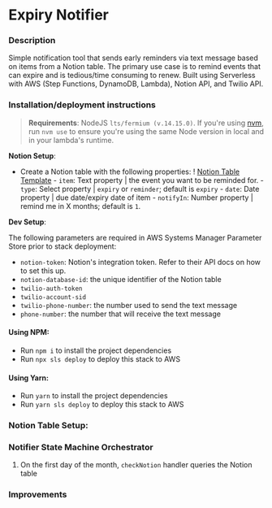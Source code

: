 # Expiry Notifier

### Description

Simple notification tool that sends early reminders via text message based on items from a Notion table. The primary use case is to remind events that can expire and is tedious/time consuming to renew. Built using Serverless with AWS (Step Functions, DynamoDB, Lambda), Notion API, and Twilio API.

### Installation/deployment instructions

> **Requirements**: NodeJS `lts/fermium (v.14.15.0)`. If you're using [nvm](https://github.com/nvm-sh/nvm), run `nvm use` to ensure you're using the same Node version in local and in your lambda's runtime.

**Notion Setup**:

- Create a Notion table with the following properties:
  ! [Notion Table Template](assets/notion-table-sample.png) - `item`: Text property | the event you want to be reminded for. - `type`: Select property | `expiry` or `reminder`; default is `expiry` - `date`: Date property | due date/expiry date of item - `notifyIn`: Number property | remind me in X months; default is `1`.

**Dev Setup**:

The following parameters are required in AWS Systems Manager Parameter Store prior to stack deployment:

- `notion-token`: Notion's integration token. Refer to their API docs on how to set this up.
- `notion-database-id`: the unique identifier of the Notion table
- `twilio-auth-token`
- `twilio-account-sid`
- `twilio-phone-number`: the number used to send the text message
- `phone-number`: the number that will receive the text message

#### Using NPM:

- Run `npm i` to install the project dependencies
- Run `npx sls deploy` to deploy this stack to AWS

#### Using Yarn:

- Run `yarn` to install the project dependencies
- Run `yarn sls deploy` to deploy this stack to AWS

### Notion Table Setup:

### Notifier State Machine Orchestrator

1. On the first day of the month, `checkNotion` handler queries the Notion table

### Improvements
